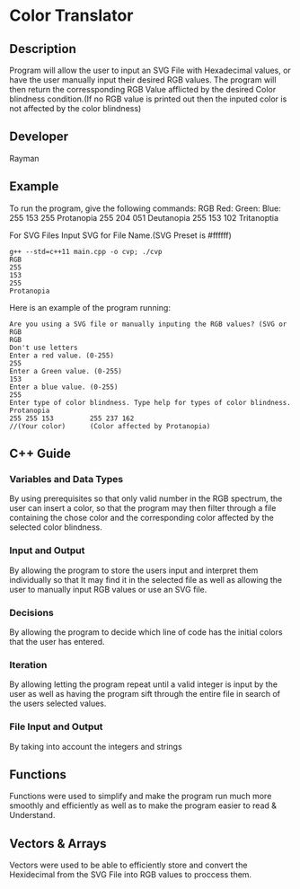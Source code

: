 # Color Translator

## Description

Program will allow the user to input an SVG File with Hexadecimal values, or have the user manually input their desired RGB values. The program will then return the corressponding RGB Value afflicted by the desired Color blindness condition.(If no RGB value is printed out then the inputed color is not affected by the color blindness)

## Developer

Rayman

## Example

To run the program, give the following commands:
RGB
Red: Green: Blue:
255  153    255   Protanopia
255  204    051   Deutanopia
255  153    102   Tritanoptia

For SVG Files
Input SVG for File Name.(SVG Preset is #ffffff)
```
g++ --std=c++11 main.cpp -o cvp; ./cvp
RGB
255
153
255
Protanopia
```

Here is an example of the program running:
```
Are you using a SVG file or manually inputing the RGB values? (SVG or RGB
RGB
Don't use letters
Enter a red value. (0-255)
255
Enter a Green value. (0-255)
153
Enter a blue value. (0-255)
255
Enter type of color blindness. Type help for types of color blindness.
Protanopia
255 255 153         255 237 162
//(Your color)      (Color affected by Protanopia)
```

## C++ Guide

### Variables and Data Types

By using prerequisites so that only valid number in the RGB spectrum, the user can insert a color, so that the program may then filter through a file containing the chose color and the corresponding color affected by the selected color blindness.

### Input and Output

By allowing the program to store the users input and interpret them individually so that It may find it in the selected file as well as allowing the user to manually input RGB values or use an SVG file.

### Decisions

By allowing the program to decide which line of code has the initial colors that the user has entered.

### Iteration

By allowing letting the program repeat until a valid integer is input by the user as well as having the program sift through the entire file in search of the users selected values.

### File Input and Output

By taking into account the integers and strings
## Functions

Functions were used to simplify and make the program run much more smoothly and efficiently as well as to make the program easier to read & Understand.
## Vectors & Arrays

Vectors were used to be able to efficiently store and convert the Hexidecimal from the SVG File into RGB values to proccess them.